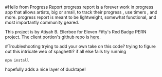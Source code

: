 #Hello from Progress Report 
progress report is a forever work in progress app that allows artists, big or small, to track their progress , use timers , and more. progress report is meant to be lightweight, somewhat functional, and most importantly community geared.

This project is by Atiyah B. Ellerbee for Eleven Fifty's Red Badge PERN project. The client portion's github repo is [here](https://github.com/spaclyn/prClient).

#Troubleshooting
trying to add your own take on this code? trying to figure out this intricate web of spaghetti? if all else fails try running

```npm install```

hopefully adds a nice layer of ducktape!